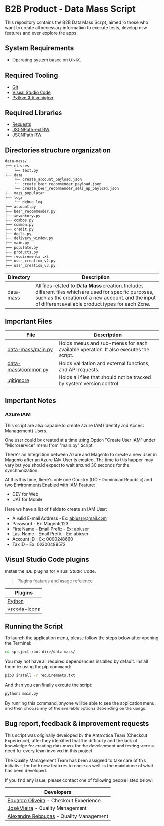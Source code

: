# B2B Product - Data Mass Script

This repository contains the B2B Data Mass Script, aimed to those who want to create all necessary information to execute tests, develop new features and even explore the apps.

## System Requirements

* Operating system based on UNIX.

## Required Tooling

* [Git][GitDoc]
* [Visual Studio Code][VisualStudioCode]
* [Python 3.5 or higher][Python]

## Required Libraries

* [Requests][Requests]
* [JSONPath-ext RW][JSONPath-ext RW]
* [JSONPath RW][JSONPath RW]

## Directories structure organization

```sh
data-mass/
├── classes
    └── text.py
├── data
    └── create_account_payload.json
    └── create_beer_recommender_payload.json
    └── create_beer_recommender_sell_up_payload.json
├── mass_populator
├── logs
    └── debug.log
├── account.py
├── beer_recommender.py
├── inventory.py
├── combos.py
├── common.py
├── credit.py
├── deals.py
├── delivery_window.py
├── main.py
├── populate.py
├── products.py
├── requirements.txt
├── user_creation_v2.py
├── user_creation_v3.py
```

| Directory | Description |
| ------ | ------ |
| data-mass | All files related to **Data Mass** creation. Includes different files which are used for specific purposes, such as the creation of a new account, and the input of different available product types for each Zone. |

## Important Files

| File | Description |
| ------ | ------ |
| [data-mass/main.py](data-mass/main.py) | Holds menus and sub-menus for each available operation. It also executes the script.  |
| [data-mass/common.py](data-mass/common.py) | Holds validation and external functions, and API requests. |
| [.gitignore](.gitignore) | Holds all files that should not be tracked by system version control. |

## Important Notes

### Azure IAM

This script are also capable to create Azure IAM (Identity and Access Management) Users.

One user could be created at a time using Option "Create User IAM" under "Microservice" menu from "main.py" Script.

There's an Integration between Azure and Magento to create a new User in Magento after an Azure IAM User is created. The time to this happen may vary but you should expect to wait around 30 seconds for the synchronization.

At this this time, there's only one Country (DO - Dominican Republic) and two Environments Enabled with IAM Feature:
- DEV for Web
- UAT for Mobile

Here we have a list of fields to create an IAM User:
- A valid E-mail Address - Ex: abiuser@mail.com
- Password - Ex: Magento123
- First Name - Email Prefix - Ex: abiuser
- Last Name - Email Prefix - Ex: abiuser
- Account ID - Ex: 0000248660
- Tax ID - Ex: 00300489572

## Visual Studio Code plugins

Install the IDE plugins for Visual Studio Code.

> Plugins features and usage reference

| Plugins |
| ------ |
| [Python](https://marketplace.visualstudio.com/items?itemName=ms-python.python) |
| [vscode-icons](https://marketplace.visualstudio.com/items?itemName=vscode-icons-team.vscode-icons) |

## Running the Script

To launch the application menu, please follow the steps below after opening the Terminal:

```sh
cd <project-root-dir>/data-mass/
```

You may not have all required dependencies installed by default. Install them by using the pip command:

```sh
pip3 install -r requirements.txt
```

And then you can finally execute the script:

```sh
python3 main.py
```

By running this command, anyone will be able to see the application menu, and then choose any of the available options depending on the usage.

## Bug report, feedback & improvement requests

This script was originally developed by the Antarctica Team (Checkout Experience), after they identified that the difficulty and the lack of knowledge for creating data mass for the development and testing were a need for every team involved in this project.

The Quality Management Team has been assigned to take care of this initiative, for both new features to come as well as the maintaince of what has been developed.

If you find any issue, please contact one of following people listed below:

| Developers |
| ------ |
| [Eduardo Oliveira](eduardo.oliveira@ab-inbev.com) - Checkout Experience |
| [José Vieira](jose.vieirajunior@ab-inbev.com) - Quality Management | 
| [Alexandre Rebouças](alexandre.reboucas@ab-inbev.com) - Quality Management | 

[//]: # (These are reference links used in the body of this note and get stripped out when the markdown processor does its job. There is no need to format nicely because it shouldn't be seen. Thanks SO - http://stackoverflow.com/questions/4823468/store-comments-in-markdown-syntax)

[GitDoc]: https://git-scm.com/doc
[Python]: https://www.python.org/downloads/
[VisualStudioCode]: https://code.visualstudio.com/download
[Requests]: https://pypi.org/project/requests/
[JSONPath-ext RW]: https://pypi.org/project/jsonpath-rw-ext/
[JSONPath RW]: https://pypi.org/project/jsonpath-rw/
